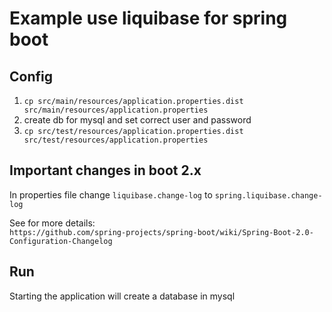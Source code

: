 # Example use liquibase for spring boot

## Config

1. `cp src/main/resources/application.properties.dist src/main/resources/application.properties`
2. create db for mysql and set correct user and password
3. `cp src/test/resources/application.properties.dist src/test/resources/application.properties`

## Important changes in boot 2.x

In properties file change `liquibase.change-log` to `spring.liquibase.change-log`

See for more details:  
`https://github.com/spring-projects/spring-boot/wiki/Spring-Boot-2.0-Configuration-Changelog`

## Run

Starting the application will create a database in mysql